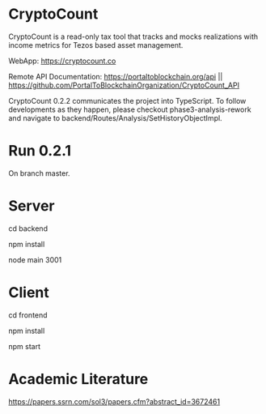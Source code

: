 # CryptoCount
CryptoCount is a read-only tax tool that tracks and mocks realizations with income metrics for Tezos based asset management.

WebApp: https://cryptocount.co

Remote API Documentation: https://portaltoblockchain.org/api || https://github.com/PortalToBlockchainOrganization/CryptoCount_API


CryptoCount 0.2.2 communicates the project into TypeScript. To follow developments as they happen, please checkout phase3-analysis-rework and navigate to backend/Routes/Analysis/SetHistoryObjectImpl.

# Run 0.2.1

On branch master.

# Server
cd backend

npm install

node main 3001

# Client

cd frontend

npm install 

npm start

# Academic Literature

https://papers.ssrn.com/sol3/papers.cfm?abstract_id=3672461

